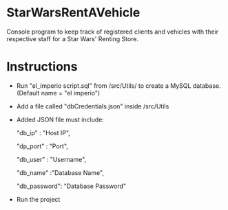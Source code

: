 # StarWarsRentAVehicle
Console program to keep track of registered clients and vehicles with their respective staff for a Star Wars' Renting Store.

# Instructions
* Run "el_imperio script.sql" from /src/Utils/ to create a MySQL database. (Default name = "el imperio")
* Add a file called "dbCredentials.json" inside /src/Utils
* Added JSON file must include:

	"db_ip"      : "Host IP",
  
	"dp_port"    : "Port", 
  
	"db_user"    : "Username",

  "db_name"    :"Database Name",
  
	"db_password": "Database Password" 
  
* Run the project
